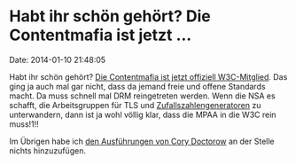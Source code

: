 Habt ihr schön gehört? Die Contentmafia ist jetzt \...
======================================================

Date: 2014-01-10 21:48:05

Habt ihr schön gehört? [Die Contentmafia ist jetzt offiziell
W3C-Mitglied](https://twitter.com/w3c/status/420548145102061568). Das
ging ja auch mal gar nicht, dass da jemand freie und offene Standards
macht. Da muss schnell mal DRM reingetreten werden. Wenn die NSA es
schafft, die Arbeitsgruppen für TLS und
[Zufallszahlengeneratoren](http://threatpost.com/irtf-chair-wont-remove-nsa-employee-as-co-chair-of-crypto-working-group/103473)
zu unterwandern, dann ist ja wohl völlig klar, dass die MPAA in die W3C
rein muss!1!!

Im Übrigen habe ich [den Ausführungen von Cory
Doctorow](http://mostlysignssomeportents.tumblr.com/post/72759474218/we-are-huxleying-ourselves-into-the-full-orwell)
an der Stelle nichts hinzuzufügen.
